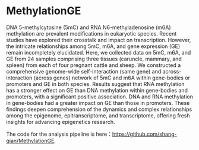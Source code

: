 # MethylationGE
DNA 5-methylcytosine (5mC) and RNA N6-methyladenosine (m6A) methylation are prevalent modifications in eukaryotic species. Recent studies have explored their crosstalk and impact on transcription. However, the intricate relationships among 5mC, m6A, and gene expression (GE) remain incompletely elucidated. Here, we collected data on 5mC, m6A, and GE from 24 samples comprising three tissues (caruncle, mammary, and spleen) from each of four pregnant cattle and sheep. We constructed a comprehensive genome-wide self-interaction (same gene) and across-interaction (across genes) network of 5mC and m6A within gene-bodies or promoters and GE in both species. Results suggest that RNA methylation has a stronger effect on GE than DNA methylation within gene-bodies and promoters, with a significant positive association. DNA and RNA methylation in gene-bodies had a greater impact on GE than those in promoters. These findings deepen comprehension of the dynamics and complex relationships among the epigenome, epitranscriptome, and transcriptome, offering fresh insights for advancing epigenetics research.

The code for the analysis pipeline is here：https://github.com/shang-qian/MethylationGE.
